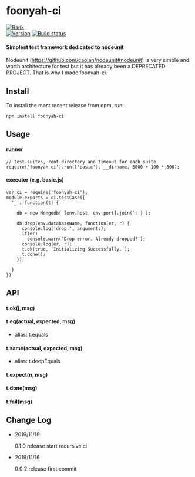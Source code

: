 # foonyah-ci

[![Rank](https://nodei.co/npm/log-life.png?downloads=true&amp;downloadRank=true&amp;stars=true)](https://nodei.co/npm/log-life/)  
[![Version](https://badge.fury.io/js/log-life.png)](https://npmjs.org/package/log-life)
[![Build status](https://travis-ci.org/ystskm/node-log-life.png)](https://travis-ci.org/ystskm/node-log-life)  

#### Simplest test framework dedicated to nodeunit
Nodeunit (https://github.com/caolan/nodeunit#nodeunit) is very simple and worth architecture for test but 
it has already been a DEPRECATED PROJECT. That is why I made foonyah-ci.

## Install


To install the most recent release from npm, run:

    npm install foonyah-ci

## Usage

#### runner
```
// test-suites, root-directory and timeout for each suite
require('foonyah-ci').run(['basic'], __dirname, 5000 + 100 * 800);
```


#### executor (e.g. basic.js)
```
var ci = require('foonyah-ci');
module.exports = ci.testCase({
  '_': function(t) {

    db = new Mongodb( [env.host, env.port].join(':') );

    db.drop(env.databaseName, function(er, r) {
      console.log('drop:', arguments);
      if(er)
        console.warn('Drop error. Already dropped?');
      console.log(er, r);
      t.ok(true, 'Initializing Successfully.');
      t.done();
    });

  }
})
```

  
## API

#### t.ok(j, msg)

#### t.eq(actual, expected, msg)
- alias: t.equals

#### t.same(actual, expected, msg)
- alias: t.deepEquals

#### t.expect(n, msg)

#### t.done(msg)

#### t.fail(msg)

## Change Log

- 2019/11/19

    0.1.0 release
    start recursive ci
    
- 2019/11/16

    0.0.2 release
    first commit
